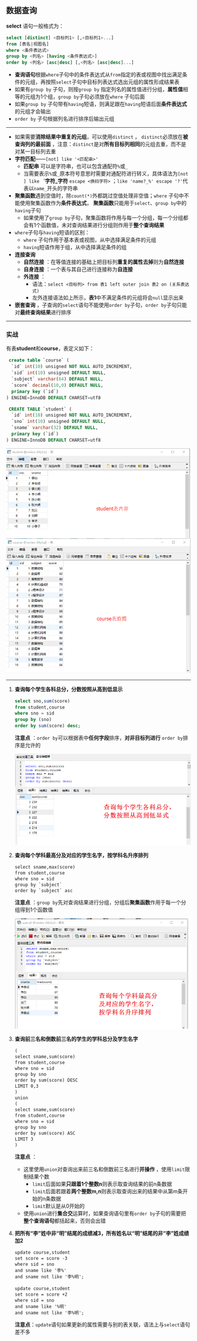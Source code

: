 

## 数据查询

**select** 语句一般格式为：

```sql
select [distinct] <目标列1> [,<目标列1>...]
from [表名|视图名]
where <条件表达式>
group by <列名> [having <条件表达式>]
order by <列名> [asc|desc] [,<列名> [asc|desc]...]
```



+ **查询语句**根据`where`子句中的条件表达式从`from`指定的表或视图中找出满足条件的元组，再按照`select`子句中目标列表达式选出元组的属性形成结果表
+ 如果有`group by` 子句，则按`group by` 指定列名的属性值进行分组，**属性值**相等的元组为1个组，`group by`子句必须放在`where` 子句后面
+ 如果`group by` 子句带有`having`短语，则满足跟在`having`短语后面**条件表达式**的元组才会输出
+ `order by` 子句根据列名进行排序后输出元组

---

+ 如果需要**消除结果中重复的元组**，可以使用`distinct` ， `distinct`必须放在**被查询列的最前面** ，注意：`distinct`是对**所有目标列相同**的元组去重，而不是对某一目标列去重
+ **字符匹配**——`[not] like '<匹配串>'`
  + **匹配串** 可以是字符串，也可以包含通配符`%`或`_`
  + 当需要表示`%`或`_`原本符号意思时需要对通配符进行转义，具体语法为`[not ] like ` '**字符_字符** `escape <换码字符>` ；`like 'name?_%' escape '?'`代表以`name_`开头的字符串
+ **聚集函数**遇到空值时，除`count(*)`外都跳过空值处理非空值；`where` 子句中不能使用聚集函数作为**条件表达式**， **聚集函数**只能用于`select`、`group by`中的`having`子句
  + 如果使用了`group by`子句，聚集函数将作用与每一个分组，每一个分组都会有1个函数值，未对查询结果进行分组则作用于**整个查询结果**
+ `where`子句与`having`短语的区别：
  - `where` 子句作用于基本表或视图，从中选择满足条件的元组
  - `having`短语作用于组，从中选择满足条件的组
+ **连接查询**
  - **自然连接** ：在等值连接的基础上把目标列**重复的属性去掉**则为**自然连接**
  - **自身连接** ：一个表与其自己进行连接称为**自连接**
  - **外连接** ： 
    - 语法：`select <目标列> from 表1 left outer join 表2 on (关系表达式)`
    - 左外连接语法如上所示，**表1**中不满足条件的元组将会`null`显示出来
+ **嵌套查询**  ，子查询的`select`语句不能使用`order by`子句，`order by`子句只能对**最终查询结果**进行排序



----

### 实战

有表**student**和**course**，表定义如下：

```sql
 create table `course` (
  `id` int(10) unsigned NOT NULL AUTO_INCREMENT,
  `sid` int(10) unsigned DEFAULT NULL,
  `subject` varchar(64) DEFAULT NULL,
  `score` decimal(10,0) DEFAULT NULL,
  primary key (`id`)
) ENGINE=InnoDB DEFAULT CHARSET=utf8
```



```sql
 CREATE TABLE `student` (
  `id` int(10) unsigned NOT NULL AUTO_INCREMENT,
  `sno` int(10) unsigned DEFAULT NULL,
  `sname` varchar(32) DEFAULT NULL,
  primary key (`id`)
) ENGINE=InnoDB DEFAULT CHARSET=utf8
```

![](https://github.com/HurricanGod/Home/blob/master/img/mysql-select1.png)

-----

1. **查询每个学生各科总分，分数按照从高到低显示**

   ```sql
   select sno,sum(score)
   from student,course
   where sno = sid
   group by (sno)
   order by sum(score) desc;
   ```

   **注意点** ：`order by`可以根据表中**任何字段**排序，**对非目标列进行** `order by`排序是允许的

   ![](https://github.com/HurricanGod/Home/blob/master/img/mysql-select2.png)

2. **查询每个学科最高分及对应的学生名字，按学科名升序排列**

   ```mysql
   select sname,max(score)
   from student,course
   where sno = sid
   group by `subject`
   order by `subject` asc
   ```

   **注意点** ：`group by`先对查询结果进行分组，分组后**聚集函数**作用于每一个分组得到1个函数值

   ![](https://github.com/HurricanGod/Home/blob/master/img/mysql-select3.png)

3. **查询前三名和倒数前三名的学生的学科总分及学生名字**

   ```mysql
   (
   select sname,sum(score)
   from student,course
   where sno = sid
   group by sno
   order by sum(score) DESC
   LIMIT 0,3
   )
   union 
   (
   select sname,sum(score)
   from student,course
   where sno = sid
   group by sno
   order by sum(score) ASC
   LIMIT 3
   )
   ```

   **注意点** ：

   + 这里使用`union`对查询出来前三名和倒数前三名进行**并操作** ，使用`limit`限制结果个数
     + `limit`后面如果**只跟着1个整数n**则表示取查询结果的前n条数据
     + `limit`后面若跟着**两个整数m,n**则表示取查询出来的结果中从第m条开始的n条数据
     + `limit`默认是从0开始的
   + 使用`union`进行**集合交**运算时，如果查询语句里有`order by`子句的需要把**整个查询语句**都括起来，否则会出错

4. **把所有“李”姓中非“明”结尾的成绩减3，所有姓名以“明”结尾的非“李”姓成绩加2**

   ```mysql
   update course,student
   set score = score -3
   where sid = sno 
   and sname like '李%' 
   and sname not like '李%明';

   update course,student
   set score = score +2
   where sid = sno 
   and sname like '%明'
   and sname not like '李%明';
   ```

   **注意点**：`update`语句如果更新的属性需要与别的表关联，语法上与`select`语句差不多

